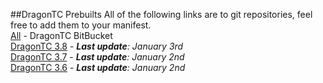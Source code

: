 ##DragonTC Prebuilts
All of the following links are to git repositories, feel free to add them to your manifest.  
[All](https://bitbucket.org/dragon-tc) - DragonTC BitBucket  
[DragonTC 3.8](https://bitbucket.org/dragon-tc/dragontc-3.8) - _**Last update**: January 3rd_  
[DragonTC 3.7](https://bitbucket.org/dragon-tc/dragontc-3.7) - _**Last update**: January 2nd_  
[DragonTC 3.6](https://bitbucket.org/dragon-tc/dragontc-3.6) - _**Last update**: January 2nd_  
